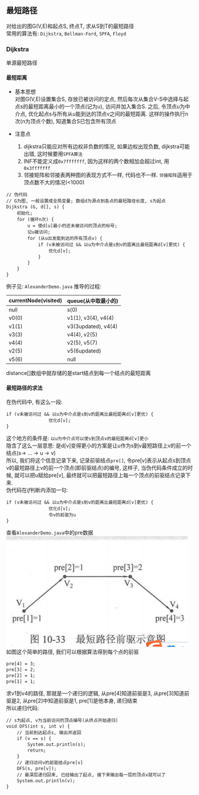 ## 最短路径
对给出的图G(V,E)和起点S, 终点T, 求从S到T的最短路径  
常用的算法有: `Dijkstra`, `Bellman-Ford`, `SPFA`, `Floyd`

### Dijkstra
单源最短路径  
#### 最短距离
* 基本思想  
对图G(V,E)设置集合S, 存放已被访问的定点, 然后每次从集合V-S中选择与起点s的最短距离最小的一个顶点(记为u), 访问并加入集合S. 之后, 令顶点u为中介点, 优化起点s与所有从u能到达的顶点v之间的最短距离. 这样的操作执行n次(n为顶点个数), 知道集合S已包含所有顶点  

* 注意点
    1. dijkstra只能应对所有边权非负数的情况, 如果边权出现负数, dijkstra可能出错, 这时候要用`SPFA算法`
    2. INF不能定义成`0x7fffffff`, 因为这样的两个数相加会超过int, 用`0x3fffffff`
    3. 邻接矩阵和邻接表两种图的表现方式不一样, 代码也不一样. `邻接矩阵`适用于顶点数不大的情况(<1000)

```
// 伪代码
// G为图, 一般设置成全局变量; 数组d为源点到各点的最短路径长度, s为起点
Dijkstra (G, d[], s) {
    初始化;
    for (循环n次) {
        u = 使d[u]最小的还未被访问的顶点的标号;
        记u被访问;
        for (从u出发能到达的所有顶点v) {
            if (v未被访问过 && 以u为中介点是s到v的距离比最短距离d[v]更优) {
                优化d[v];
            }
        }
    }
}
```
例子见: `AlexanderDemo.java`
推导的过程:

| currentNode(visited)| queue(从中取最小的)|
| ---- | ---- |
| null | s(0) |
| v0(0) | v1(1), v3(4), v4(4) |
| v1(1) | v3(3updated), v4(4) |
| v3(3) | v4(4), v2(5) |
| v4(4) | v2(5), v5(7) |
| v2(5) | v5(6updated) |
| v5(6) | null |

distance[]数组中就存储的是start结点到每一个结点的最短距离

#### 最短路径的求法
在伪代码中, 有这么一段:
```
if (v未被访问过 && 以u为中介点是s到v的距离比最短距离d[v]更优) {
                优化d[v];
}
```
这个地方的条件是: `以u为中介点可以使s到顶点v的最短距离d[v]更小`  
隐含了这么一层意思: 是d[v]变得更小的方案是让u作为s到v最短路径上v的前一个结点(s-> ... -> u -> v)  
所以, 我们将这个信息记录下来, 记录前驱结点`pre[]`, 令pre[v]表示从起点s到顶点v的最短路径上v的前一个顶点(即前驱结点)的编号, 这样子, 当伪代码条件成立的时候, 就可以把u赋给pre[v], 最终就可以把最短路径上每一个顶点的前驱结点记录下来.  
伪代码在*if*判断内添加一句:  
```
if (v未被访问过 && 以u为中介点是s到v的距离比最短距离d[v]更优) {
                优化d[v];
                令v的前驱为u
}
```
查看`AlexanderDemo.java`中的pre数据
![img.png](../img/graph/img.png)
如图这个简单的路径, 我们可以根据算法得到每个点的前驱
```
pre[4] = 3;
pre[3] = 2;
pre[2] = 1;
pre[1] = 1;
```
求v1到v4的路径, 那就是一个递归的逻辑, 从pre[4]知道前驱是3, 从pre[3]知道前驱是2, 从pre[2]中知道前驱是1, pre[1]是他本身, 递归结束  
所以递归代码:
```
// s为起点, v为当前访问的顶点编号(从终点开始递归)
void DFS(int s, int v) {
    // 当前到达起点s, 输出并返回
    if (v == s) {
        System.out.println(s);
        return;
    }
    // 递归访问v的前驱结点pre[v]
    DFS(s, pre[v]);
    // 最深层递归回来, 已经输出了起点, 接下来输出每一层的顶点v就可以了
    System.out.println(v);
}
```
